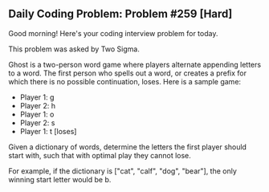 ## Daily Coding Problem: Problem #259 [Hard]

Good morning! Here's your coding interview problem for today.

This problem was asked by Two Sigma.

Ghost is a two-person word game where players alternate appending letters to a word. The first person who spells out a word, or creates a prefix for which there is no possible continuation, loses. Here is a sample game:

- Player 1: g
- Player 2: h
- Player 1: o
- Player 2: s
- Player 1: t [loses]

Given a dictionary of words, determine the letters the first player should start with, such that with optimal play they cannot lose.

For example, if the dictionary is ["cat", "calf", "dog", "bear"], the only winning start letter would be b.
